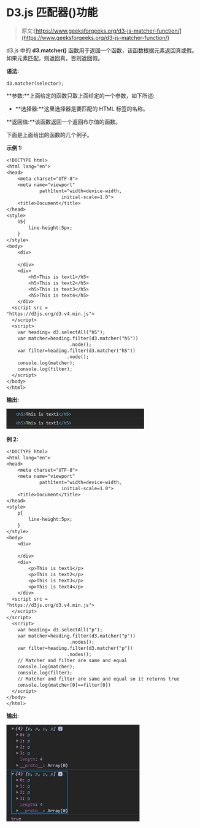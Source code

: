 # D3.js 匹配器()功能

> 原文:[https://www.geeksforgeeks.org/d3-js-matcher-function/](https://www.geeksforgeeks.org/d3-js-matcher-function/)

d3.js 中的 **d3.matcher()** 函数用于返回一个函数，该函数根据元素返回真或假。如果元素匹配，则返回真，否则返回假。

**语法:**

```
d3.matcher(selector);
```

**参数:**上面给定的函数只取上面给定的一个参数，如下所述:

*   **选择器:**这里选择器是要匹配的 HTML 标签的名称。

**返回值:**该函数返回一个返回布尔值的函数。

下面是上面给出的函数的几个例子。

**示例 1:**

```
<!DOCTYPE html> 
<html lang="en"> 
<head> 
    <meta charset="UTF-8"> 
    <meta name="viewport"
            path1tent="width=device-width, 
                    initial-scale=1.0"> 
    <title>Document</title> 
</head> 
<style>
    h5{
        line-height:5px;
    }
</style> 
<body>  
    <div>

    </div>
    <div>
        <h5>This is text1</h5>
        <h5>This is text2</h5>
        <h5>This is text3</h5>
        <h5>This is text4</h5>
    </div>
  <script src = 
"https://d3js.org/d3.v4.min.js"> 
  </script>
  <script>
    var heading= d3.selectAll("h5");
    var matcher=heading.filter(d3.matcher("h5"))
                       .node();
    var filter=heading.filter(d3.matcher("h5"))
                      .node();
    console.log(matcher);
    console.log(filter);
  </script> 
</body> 
</html>
```

**输出:**

![](img/b34455fb5fbd82741cb10f5062ca4223.png)

**例 2:**

```
<!DOCTYPE html> 
<html lang="en"> 
<head> 
    <meta charset="UTF-8"> 
    <meta name="viewport"
            path1tent="width=device-width, 
                    initial-scale=1.0"> 
    <title>Document</title> 
</head> 
<style>
    p{
        line-height:5px;
    }
</style> 
<body>  
    <div>

    </div>
    <div>
        <p>This is text1</p>
        <p>This is text2</p>
        <p>This is text3</p>
        <p>This is text4</p>
    </div>
  <script src = 
"https://d3js.org/d3.v4.min.js"> 
  </script>
</script>
  <script>
    var heading= d3.selectAll("p");
    var matcher=heading.filter(d3.matcher("p"))
                       .nodes();
    var filter=heading.filter(d3.matcher("p"))
                      .nodes();
    // Matcher and filter are same and equal
    console.log(matcher);
    console.log(filter);
    // Matcher and filter are same and equal so it returns true
    console.log(matcher[0]==filter[0])
  </script> 
</body> 
</html>
```

**输出:**

![](img/59538f2ed8405eb849cb53eabcb57231.png)